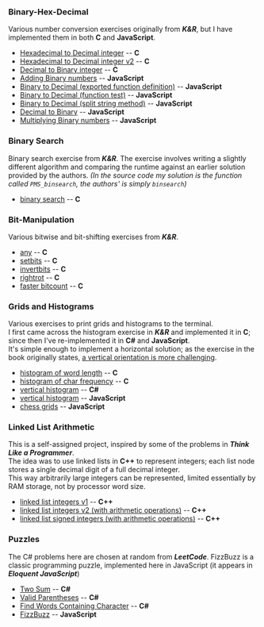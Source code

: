 ### Binary-Hex-Decimal  
 Various number conversion exercises originally from _**K&R**_, but I have implemented them in both **C** and **JavaScript**.
  * [Hexadecimal to Decimal integer](Binary-Hex-Decimal/C/CPROG_ex2-3_hex_to_integer.c) -- **C**
  * [Hexadecimal to Decimal integer v2](Binary-Hex-Decimal/C/hex_to_decimal.c) -- **C**
  * [Decimal to Binary integer](Binary-Hex-Decimal/C/decimal_to_binary.c) -- **C**
  * [Adding Binary numbers](Binary-Hex-Decimal/JavaScript/adding_binary_numbers.js) -- **JavaScript**
  * [Binary to Decimal (exported function definition)](Binary-Hex-Decimal/JavaScript/binary-to-decimal_function.js) -- **JavaScript**
  * [Binary to Decimal (function test)](Binary-Hex-Decimal/JavaScript/binary-to-decimal_test.js) -- **JavaScript**
  * [Binary to Decimal (split string method)](Binary-Hex-Decimal/JavaScript/binary-to-decimal_split_string_method.js) -- **JavaScript**
  * [Decimal to Binary](Binary-Hex-Decimal/JavaScript/decimal-to-binary.js) -- **JavaScript**
  * [Multiplying Binary numbers](Binary-Hex-Decimal/JavaScript/multiplying-binary-numbers.js) -- **JavaScript**

### Binary Search  
Binary search exercise from _**K&R**_. The exercise involves writing a slightly different algorithm and comparing the runtime against an earlier solution provided by the authors. *(In the source code my solution is the function called `PMS_binsearch`, the authors' is simply `binsearch`)*  
  * [binary search](Binary-Search/CPROG_ex3-1_PMS_binsearch.c) -- **C**

### Bit-Manipulation  
Various bitwise and bit-shifting exercises from _**K&R**_.
  * [any](Bit-Manipulation/CPROG_ex2-5_any.c) -- **C**
  * [setbits](Bit-Manipulation/CPROG_ex2-6_setbits.c) -- **C**
  * [invertbits](Bit-Manipulation/CPROG_ex2-7_invertbits.c) -- **C**
  * [rightrot](Bit-Manipulation/CPROG_ex2-8_rightrot.c) -- **C**
  * [faster bitcount](Bit-Manipulation/CPROG_ex2-9_faster_bitcount.c) -- **C**

### Grids and Histograms
Various exercises to print grids and histograms to the terminal.  
I first came across the histogram exercise in _**K&R**_ and implemented it in **C**;  
since then I've re-implemented it in **C#** and **JavaScript**.  
It's simple enough to implement a horizontal solution; as the exercise in the book originally states, [a vertical orientation is more challenging](Grids-and-Histograms/C/CPROG_ex1-13_histogram_lengths_of_words.c#L4).
  * [histogram of word length](Grids-and-Histograms/C/CPROG_ex1-13_histogram_lengths_of_words.c) -- **C**
  * [histogram of char frequency](Grids-and-Histograms/C/CPROG_ex1-14_histogram_char_frequency.c) -- **C**
  * [vertical histogram](Grids-and-Histograms/CSharp/histogram.cs) -- **C#**
  * [vertical histogram](Grids-and-Histograms/JavaScript/js_histograms.js) -- **JavaScript**
  * [chess grids](Grids-and-Histograms/JavaScript/chess_grids.js) -- **JavaScript**

### Linked List Arithmetic
This is a self-assigned project, inspired by some of the problems in _**Think Like a Programmer**_.  
The idea was to use linked lists in **C++** to represent integers; each list node stores a single decimal digit of a full decimal integer.  
This way arbitrarily large integers can be represented, limited essentially by RAM storage, not by processor word size.  
  * [linked list integers v1](Linked-List-Arithmetic/Double-Linked-List-Numbers/TLAP_double_linked_list_numbers.cpp) -- **C++**
  * [linked list integers v2 (with arithmetic operations)](Linked-List-Arithmetic/Linked-List-Numbers/TLAP_linked_list_numbers.cpp) -- **C++**
  * [linked list signed integers (with arithmetic operations)](Linked-List-Arithmetic/Linked-List-Numbers-Signed/TLAP_linked_list_numbers_signed.cpp) -- **C++**

### Puzzles
The C# problems here are chosen at random from _**LeetCode**_. FizzBuzz is a classic programming puzzle, implemented here in JavaScript (it appears in _**Eloquent JavaScript**_)
  * [Two Sum](Puzzles/CSharp/1_two_sum.cs) -- **C#**
  * [Valid Parentheses](Puzzles/CSharp/20_valid_parentheses.cs) -- **C#**
  * [Find Words Containing Character](Puzzles/CSharp/2942_find_words_containing_character.cs) -- **C#**
  * [FizzBuzz](Puzzles/JavaScript/FizzBuzz.js) -- **JavaScript**

